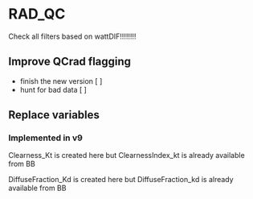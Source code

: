 
# RAD_QC


Check all filters based on wattDIF!!!!!!!!

## Improve QCrad flagging

- finish the new version [ ]
- hunt for bad data [ ]


## Replace variables

### Implemented in v9
Clearness_Kt is created here but 
ClearnessIndex_kt is already available from BB


DiffuseFraction_Kd is created here but
DiffuseFraction_kd is already available from BB
